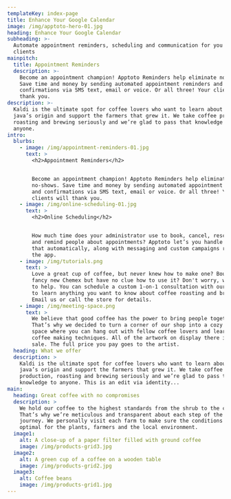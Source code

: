```yaml
---
templateKey: index-page
title: Enhance Your Google Calendar
image: /img/apptoto-hero-01.jpg
heading: Enhance Your Google Calendar
subheading: >-
  Automate appointment reminders, scheduling and communication for you and your
  clients
mainpitch:
  title: Appointment Reminders
  description: >-
    Become an appointment champion! Apptoto Reminders help eliminate no-shows.
    Save time and money by sending automated appointment reminders and
    confirmations via SMS text, email or voice. Or all three! Your clients will
    thank you.
description: >-
  Kaldi is the ultimate spot for coffee lovers who want to learn about their
  java’s origin and support the farmers that grew it. We take coffee production,
  roasting and brewing seriously and we’re glad to pass that knowledge to
  anyone.
intro:
  blurbs:
    - image: /img/appointment-reminders-01.jpg
      text: >
        <h2>Appointment Reminders</h2>


        Become an appointment champion! Apptoto Reminders help eliminate
        no-shows. Save time and money by sending automated appointment reminders
        and confirmations via SMS text, email or voice. Or all three! Your
        clients will thank you.
    - image: /img/online-scheduling-01.jpg
      text: >
        <h2>Online Scheduling</h2>


        How much time does your administrator use to book, cancel, reschedule,
        and remind people about appointments? Apptoto let’s you handle all of
        that automatically, along with messaging and custom campaigns right in
        the app. 
    - image: /img/tutorials.png
      text: >
        Love a great cup of coffee, but never knew how to make one? Bought a
        fancy new Chemex but have no clue how to use it? Don't worry, we’re here
        to help. You can schedule a custom 1-on-1 consultation with our baristas
        to learn anything you want to know about coffee roasting and brewing.
        Email us or call the store for details.
    - image: /img/meeting-space.png
      text: >
        We believe that good coffee has the power to bring people together.
        That’s why we decided to turn a corner of our shop into a cozy meeting
        space where you can hang out with fellow coffee lovers and learn about
        coffee making techniques. All of the artwork on display there is for
        sale. The full price you pay goes to the artist.
  heading: What we offer
  description: >
    Kaldi is the ultimate spot for coffee lovers who want to learn about their
    java’s origin and support the farmers that grew it. We take coffee
    production, roasting and brewing seriously and we’re glad to pass that
    knowledge to anyone. This is an edit via identity...
main:
  heading: Great coffee with no compromises
  description: >
    We hold our coffee to the highest standards from the shrub to the cup.
    That’s why we’re meticulous and transparent about each step of the coffee’s
    journey. We personally visit each farm to make sure the conditions are
    optimal for the plants, farmers and the local environment.
  image1:
    alt: A close-up of a paper filter filled with ground coffee
    image: /img/products-grid3.jpg
  image2:
    alt: A green cup of a coffee on a wooden table
    image: /img/products-grid2.jpg
  image3:
    alt: Coffee beans
    image: /img/products-grid1.jpg
---
```

